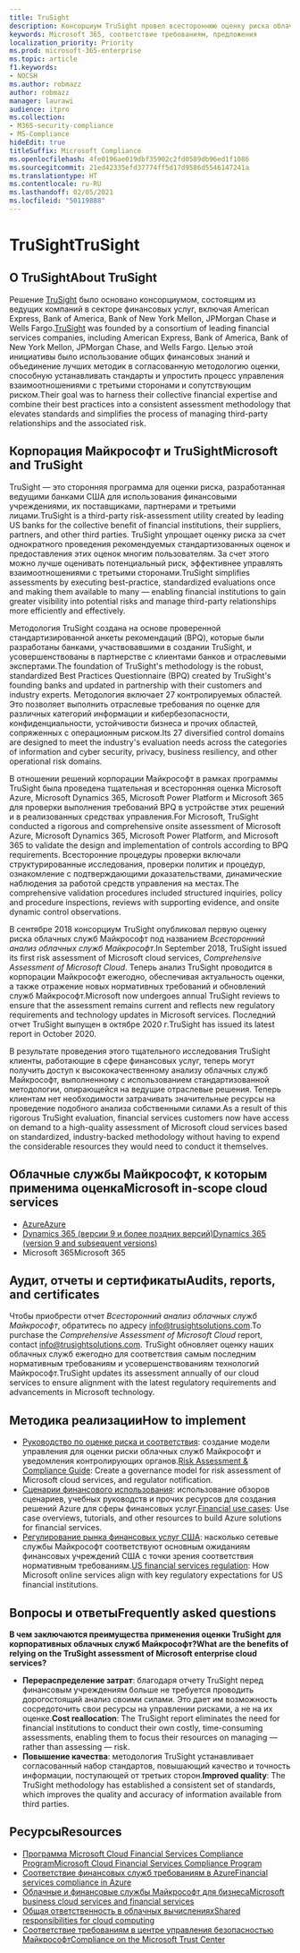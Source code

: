 ```yaml
---
title: TruSight
description: Консорциум TruSight провел всестороннюю оценку риска облачных служб Майкрософт, созданных в соответствии с самыми жесткими требованиями клиентов, работающих в сфере финансовых услуг.
keywords: Microsoft 365, соответствие требованиям, предложения
localization_priority: Priority
ms.prod: microsoft-365-enterprise
ms.topic: article
f1.keywords:
- NOCSH
ms.author: robmazz
author: robmazz
manager: laurawi
audience: itpro
ms.collection:
- M365-security-compliance
- MS-Compliance
hideEdit: true
titleSuffix: Microsoft Compliance
ms.openlocfilehash: 4fe0196ae019dbf35902c2fd0589db96ed1f1086
ms.sourcegitcommit: 21ed42335efd37774ff5d17d9586d5546147241a
ms.translationtype: HT
ms.contentlocale: ru-RU
ms.lasthandoff: 02/05/2021
ms.locfileid: "50119888"
---
```

# <a name="trusight"></a><span data-ttu-id="34711-104">TruSight</span><span class="sxs-lookup"><span data-stu-id="34711-104">TruSight</span></span>

## <a name="about-trusight"></a><span data-ttu-id="34711-105">О TruSight</span><span class="sxs-lookup"><span data-stu-id="34711-105">About TruSight</span></span>

<span data-ttu-id="34711-106">Решение [TruSight](https://trusightsolutions.com/) было основано консорциумом, состоящим из ведущих компаний в секторе финансовых услуг, включая American Express, Bank of America, Bank of New York Mellon, JPMorgan Chase и Wells Fargo.</span><span class="sxs-lookup"><span data-stu-id="34711-106">[TruSight](https://trusightsolutions.com/) was founded by a consortium of leading financial services companies, including American Express, Bank of America, Bank of New York Mellon, JPMorgan Chase, and Wells Fargo.</span></span> <span data-ttu-id="34711-107">Целью этой инициативы было использование общих финансовых знаний и объединение лучших методик в согласованную методологию оценки, способную устанавливать стандарты и упростить процесс управления взаимоотношениями с третьими сторонами и сопутствующим риском.</span><span class="sxs-lookup"><span data-stu-id="34711-107">Their goal was to harness their collective financial expertise and combine their best practices into a consistent assessment methodology that elevates standards and simplifies the process of managing third-party relationships and the associated risk.</span></span>

## <a name="microsoft-and-trusight"></a><span data-ttu-id="34711-108">Корпорация Майкрософт и TruSight</span><span class="sxs-lookup"><span data-stu-id="34711-108">Microsoft and TruSight</span></span>

<span data-ttu-id="34711-109">TruSight — это сторонняя программа для оценки риска, разработанная ведущими банками США для использования финансовыми учреждениями, их поставщиками, партнерами и третьими лицами.</span><span class="sxs-lookup"><span data-stu-id="34711-109">TruSight is a third-party risk-assessment utility created by leading US banks for the collective benefit of financial institutions, their suppliers, partners, and other third parties.</span></span> <span data-ttu-id="34711-110">TruSight упрощает оценку риска за счет однократного проведения рекомендуемых стандартизованных оценок и предоставления этих оценок многим пользователям. За счет этого можно лучше оценивать потенциальный риск, эффективнее управлять взаимоотношениями с третьими сторонами.</span><span class="sxs-lookup"><span data-stu-id="34711-110">TruSight simplifies assessments by executing best-practice, standardized evaluations once and making them available to many — enabling financial institutions to gain greater visibility into potential risks and manage third-party relationships more efficiently and effectively.</span></span>

<span data-ttu-id="34711-111">Методология TruSight создана на основе проверенной стандартизированной анкеты рекомендаций (BPQ), которые были разработаны банками, участвовавшими в создании TruSight, и усовершенствованы в партнерстве с клиентами банков и отраслевыми экспертами.</span><span class="sxs-lookup"><span data-stu-id="34711-111">The foundation of TruSight's methodology is the robust, standardized Best Practices Questionnaire (BPQ) created by TruSight's founding banks and updated in partnership with their customers and industry experts.</span></span> <span data-ttu-id="34711-112">Методология включает 27 контролируемых областей. Это позволяет выполнить отраслевые требования по оценке для различных категорий информации и кибербезопасности, конфиденциальности, устойчивости бизнеса и прочих областей, сопряженных с операционным риском.</span><span class="sxs-lookup"><span data-stu-id="34711-112">Its 27 diversified control domains are designed to meet the industry's evaluation needs across the categories of information and cyber security, privacy, business resiliency, and other operational risk domains.</span></span>

<span data-ttu-id="34711-113">В отношении решений корпорации Майкрософт в рамках программы TruSight была проведена тщательная и всесторонняя оценка Microsoft Azure, Microsoft Dynamics 365, Microsoft Power Platform и Microsoft 365 для проверки выполнения требований BPQ в устройстве этих решений и в реализованных средствах управления.</span><span class="sxs-lookup"><span data-stu-id="34711-113">For Microsoft, TruSight conducted a rigorous and comprehensive onsite assessment of Microsoft Azure, Microsoft Dynamics 365, Microsoft Power Platform, and Microsoft 365 to validate the design and implementation of controls according to BPQ requirements.</span></span> <span data-ttu-id="34711-114">Всесторонние процедуры проверки включали структурированные исследования, проверки политик и процедур, ознакомление с подтверждающими доказательствами, динамические наблюдения за работой средств управления на местах.</span><span class="sxs-lookup"><span data-stu-id="34711-114">The comprehensive validation procedures included structured inquiries, policy and procedure inspections, reviews with supporting evidence, and onsite dynamic control observations.</span></span>

<span data-ttu-id="34711-115">В сентябре 2018 консорциум TruSight опубликовал первую оценку риска облачных служб Майкрософт под названием *Всесторонний анализ облачных служб Майкрософт*.</span><span class="sxs-lookup"><span data-stu-id="34711-115">In September 2018, TruSight issued its first risk assessment of Microsoft cloud services, *Comprehensive Assessment of Microsoft Cloud*.</span></span> <span data-ttu-id="34711-116">Теперь анализ TruSight проводится в корпорации Майкрософт ежегодно, обеспечивая актуальность оценки, а также отражение новых нормативных требований и обновлений служб Майкрософт.</span><span class="sxs-lookup"><span data-stu-id="34711-116">Microsoft now undergoes annual TruSight reviews to ensure that the assessment remains current and reflects new regulatory requirements and technology updates in Microsoft services.</span></span> <span data-ttu-id="34711-117">Последний отчет TruSight выпущен в октябре 2020 г.</span><span class="sxs-lookup"><span data-stu-id="34711-117">TruSight has issued its latest report in October 2020.</span></span>

<span data-ttu-id="34711-118">В результате проведения этого тщательного исследования TruSight клиенты, работающие в сфере финансовых услуг, теперь могут получить доступ к высококачественному анализу облачных служб Майкрософт, выполненному с использованием стандартизованной методологии, опирающейся на ведущие отраслевые решения. Теперь клиентам нет необходимости затрачивать значительные ресурсы на проведение подобного анализа собственными силами.</span><span class="sxs-lookup"><span data-stu-id="34711-118">As a result of this rigorous TruSight evaluation, financial services customers now have access on demand to a high-quality assessment of Microsoft cloud services based on standardized, industry-backed methodology without having to expend the considerable resources they would need to conduct it themselves.</span></span>

## <a name="microsoft-in-scope-cloud-services"></a><span data-ttu-id="34711-119">Облачные службы Майкрософт, к которым применима оценка</span><span class="sxs-lookup"><span data-stu-id="34711-119">Microsoft in-scope cloud services</span></span>

- [<span data-ttu-id="34711-120">Azure</span><span class="sxs-lookup"><span data-stu-id="34711-120">Azure</span></span>](https://aka.ms/AzureCompliance)
- [<span data-ttu-id="34711-121">Dynamics 365 (версии 9 и более поздних версий)</span><span class="sxs-lookup"><span data-stu-id="34711-121">Dynamics 365 (version 9 and subsequent versions)</span></span>](https://aka.ms/d365-compliance-list)
- <span data-ttu-id="34711-122">Microsoft 365</span><span class="sxs-lookup"><span data-stu-id="34711-122">Microsoft 365</span></span>

## <a name="audits-reports-and-certificates"></a><span data-ttu-id="34711-123">Аудит, отчеты и сертификаты</span><span class="sxs-lookup"><span data-stu-id="34711-123">Audits, reports, and certificates</span></span>

<span data-ttu-id="34711-124">Чтобы приобрести отчет *Всесторонний анализ облачных служб Майкрософт*, обратитесь по адресу info@trusightsolutions.com.</span><span class="sxs-lookup"><span data-stu-id="34711-124">To purchase the *Comprehensive Assessment of Microsoft Cloud* report, contact info@trusightsolutions.com.</span></span> <span data-ttu-id="34711-125">TruSight обновляет оценку наших облачных служб ежегодно для соответствия самым последним нормативным требованиям и усовершенствованиям технологий Майкрософт.</span><span class="sxs-lookup"><span data-stu-id="34711-125">TruSight updates its assessment annually of our cloud services to ensure alignment with the latest regulatory requirements and advancements in Microsoft technology.</span></span>

## <a name="how-to-implement"></a><span data-ttu-id="34711-126">Методика реализации</span><span class="sxs-lookup"><span data-stu-id="34711-126">How to implement</span></span>

- <span data-ttu-id="34711-127">[Руководство по оценке риска и соответствия](https://aka.ms/RiskGovernanceGuide): создание модели управления для оценки риски облачных служб Майкрософт и уведомления контролирующих органов.</span><span class="sxs-lookup"><span data-stu-id="34711-127">[Risk Assessment & Compliance Guide](https://aka.ms/RiskGovernanceGuide): Create a governance model for risk assessment of Microsoft cloud services, and regulator notification.</span></span>
- <span data-ttu-id="34711-128">[Сценарии финансового использования](/azure/industry/financial/): использование обзоров сценариев, учебных руководств и прочих ресурсов для создания решений Azure для сферы финансовых услуг.</span><span class="sxs-lookup"><span data-stu-id="34711-128">[Financial use cases](/azure/industry/financial/): Use case overviews, tutorials, and other resources to build Azure solutions for financial services.</span></span>
- <span data-ttu-id="34711-129">[Регулирование рынка финансовых услуг США](https://aka.ms/FinServ-Guide-US): насколько сетевые службы Майкрософт соответствуют основным ожиданиям финансовых учреждений США с точки зрения соответствия нормативным требованиям.</span><span class="sxs-lookup"><span data-stu-id="34711-129">[US financial services regulation](https://aka.ms/FinServ-Guide-US): How Microsoft online services align with key regulatory expectations for US financial institutions.</span></span>

## <a name="frequently-asked-questions"></a><span data-ttu-id="34711-130">Вопросы и ответы</span><span class="sxs-lookup"><span data-stu-id="34711-130">Frequently asked questions</span></span>

<span data-ttu-id="34711-131">**В чем заключаются преимущества применения оценки TruSight для корпоративных облачных служб Майкрософт?**</span><span class="sxs-lookup"><span data-stu-id="34711-131">**What are the benefits of relying on the TruSight assessment of Microsoft enterprise cloud services?**</span></span>

- <span data-ttu-id="34711-132">**Перераспределение затрат**: благодаря отчету TruSight перед финансовым учреждениям больше не требуется проводить дорогостоящий анализ своими силами. Это дает им возможность сосредоточить свои ресурсы на управлении рисками, а не на их оценке.</span><span class="sxs-lookup"><span data-stu-id="34711-132">**Cost reallocation**: The TruSight report eliminates the need for financial institutions to conduct their own costly, time-consuming assessments, enabling them to focus their resources on managing — rather than assessing — risk.</span></span>
- <span data-ttu-id="34711-133">**Повышение качества**: методология TruSight устанавливает согласованный набор стандартов, повышающий качество и точность информации, поступающей от третьих сторон.</span><span class="sxs-lookup"><span data-stu-id="34711-133">**Improved quality**: The TruSight methodology has established a consistent set of standards, which improves the quality and accuracy of information available from third parties.</span></span>

## <a name="resources"></a><span data-ttu-id="34711-134">Ресурсы</span><span class="sxs-lookup"><span data-stu-id="34711-134">Resources</span></span>

- [<span data-ttu-id="34711-135">Программа Microsoft Cloud Financial Services Compliance Program</span><span class="sxs-lookup"><span data-stu-id="34711-135">Microsoft Cloud Financial Services Compliance Program</span></span>](https://aka.ms/FSCP-Print)
- [<span data-ttu-id="34711-136">Соответствие финансовых служб требованиям в Azure</span><span class="sxs-lookup"><span data-stu-id="34711-136">Financial services compliance in Azure</span></span>](https://aka.ms/FinServ-Compliance-Azure)
- [<span data-ttu-id="34711-137">Облачные и финансовые службы Майкрософт для бизнеса</span><span class="sxs-lookup"><span data-stu-id="34711-137">Microsoft business cloud services and financial services</span></span>](https://aka.ms/FinServ-Compliance)
- [<span data-ttu-id="34711-138">Общая ответственность в облачных вычислениях</span><span class="sxs-lookup"><span data-stu-id="34711-138">Shared responsibilities for cloud computing</span></span>](https://aka.ms/sharedresponsibility)
- [<span data-ttu-id="34711-139">Соответствие требованиям в центре управления безопасностью Майкрософт</span><span class="sxs-lookup"><span data-stu-id="34711-139">Compliance on the Microsoft Trust Center</span></span>](https://www.microsoft.com/trust-center/compliance/compliance-overview)
